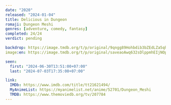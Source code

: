 ```yaml
---
date: "2020"
released: "2024-01-04"
title: Delicious in Dungeon
romaji: Dungeon Meshi
genres: [adventure, comedy, fantasy]
completed: 24/24
verdict: pending

backdrop: https://image.tmdb.org/t/p/original/9qngg89Hohbdib3bZEdLZa5qhOl.jpg
image:en: https://image.tmdb.org/t/p/original/saveaoAwq632sDlppmhEIjNOpC.jpg

seen:
  first: "2024-06-30T13:51:00+07:00"
  last: "2024-07-03T17:35:00+07:00"

link:
  IMDb: https://www.imdb.com/title/tt21621494/
  MyAnimeList: https://myanimelist.net/anime/52701/Dungeon_Meshi
  TMDB: https://www.themoviedb.org/tv/207784
---
```

